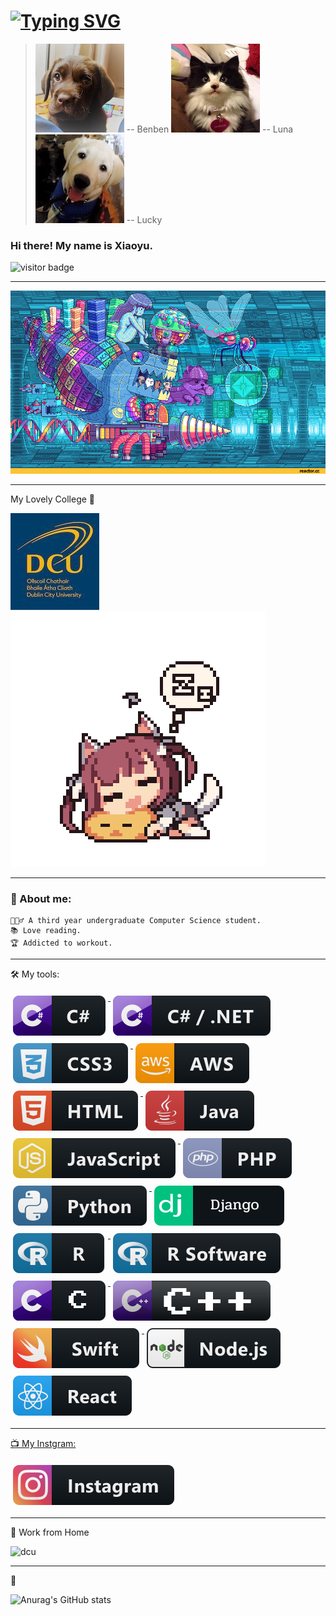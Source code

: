 # [![Typing SVG](https://readme-typing-svg.demolab.com?font=Fira+Code&pause=1000&color=7D7992&width=435&lines=Welcome+to+my+Github.;My+Lovers+Say+Hi+%F0%9F%90%B6+%F0%9F%90%B1)](https://git.io/typing-svg)

> ![myhomepage](./icon/IMG_7023.JPG) <citi> -- Benben</citi>
![myhomepage](./icon/IMG_7056.JPG)<citi> -- Luna</citi>
![myhomepage](./icon/IMG_7059.JPG)<citi> -- Lucky</citi>
### Hi there! My name is Xiaoyu.

![visitor badge](https://visitor-badge.glitch.me/badge?page_id=xiaoyulyu2020.visitor-badge&left_color=red&right_color=green&left_text=Hello%20Visitors)

---
![myhomepage](./icon/MglH.gif)

---
My Lovely College 🏫
>
![dcu](./icon/dcu_logo_stacked_slate_yellow-01.jpeg)
![ghost](./icon/sleep.gif)

---
### 🥷 About me:
```
💁🏼‍♂️ A third year undergraduate Computer Science student.
📚 Love reading.
🏆 Addicted to workout.
```
---
🛠 My tools:

<p align="left">
  <a href="#">
    <img src="svg/dev/languages/csharp.svg" alt="csharp" style="vertical-align:top; margin:6px 4px">
  </a>  

   <a href="#">
    <img src="svg/dev/languages/csharp_dotnet.svg" alt="csharp_dotnet" style="vertical-align:top; margin:6px 4px">
  </a>  

  <a href="#">
    <img src="svg/dev/languages/css3.svg" alt="css3" style="vertical-align:top; margin:6px 4px">
  </a>  

  <!-- <a href="#">
    <img src="svg/dev/languages/dart.svg" alt="dart" style="vertical-align:top; margin:6px 4px">
  </a>   -->

  <!-- <a href="#">
    <img src="svg/dev/languages/dart_colour.svg" alt="dart_colour" style="vertical-align:top; margin:6px 4px">
  </a>   -->


   <!-- <a href="#">
    <img src="svg/dev/languages/fsharp.svg" alt="fsharp" style="vertical-align:top; margin:6px 4px">
  </a>  
 
  <a href="#">
    <img src="svg/dev/languages/fsharp_dotnet.svg" alt="fsharp_dotnet" style="vertical-align:top; margin:6px 4px">
  </a>  

  <a href="#">
    <img src="svg/dev/languages/go.svg" alt="go" style="vertical-align:top; margin:6px 4px">
  </a>   -->

  <a href="#">
    <img src="svg/dev/services/aws.svg" alt="aws" style="vertical-align:top; margin:6px 4px">
  </a>
  <a href="#">
    <img src="svg/dev/languages/html.svg" alt="html" style="vertical-align:top; margin:6px 4px">
  </a>  

  <a href="#">
    <img src="svg/dev/languages/java.svg" alt="java" style="vertical-align:top; margin:6px 4px">
  </a>  

  <a href="#">
    <img src="svg/dev/languages/js.svg" alt="js" style="vertical-align:top; margin:6px 4px">
  </a>  

  <a href="#">
    <img src="svg/dev/languages/php.svg" alt="php" style="vertical-align:top; margin:6px 4px">
  </a>  

  <a href="#">
    <img src="svg/dev/languages/python.svg" alt="python" style="vertical-align:top; margin:6px 4px">
  </a>  
  
  <a href="#">
    <img src="svg/dev/frameworks/dj.svg" alt="python" style="vertical-align:top; margin:6px 4px">
  </a>  
  
  <a href="#">
    <img src="svg/dev/languages/r.svg" alt="r" style="vertical-align:top; margin:6px 4px">
  </a>  

  <a href="#">
    <img src="svg/dev/languages/rsoftware.svg" alt="rsoftware" style="vertical-align:top; margin:6px 4px">
  </a> 

  <a href="#">
    <img src="svg/dev/languages/c.svg" alt="rsoftware" style="vertical-align:top; margin:6px 4px">
  </a> 

  <a href="#">
    <img src="svg/dev/languages/cpp.svg" alt="python" style="vertical-align:top; margin:6px 4px">
  </a>  
  <!-- <a href="#">
    <img src="svg/dev/languages/rust.svg" alt="rust" style="vertical-align:top; margin:6px 4px">
  </a>  

  <a href="#">
    <img src="svg/dev/languages/sass.svg" alt="sass" style="vertical-align:top; margin:6px 4px">
  </a>   -->


  <a href="#">
    <img src="svg/dev/languages/swift.svg" alt="swift" style="vertical-align:top; margin:6px 4px">
  </a>

  <a href="#">
    <img src="svg/dev/frameworks/nodejs.svg" alt="nodejs" style="vertical-align:top; margin:6px 4px">
  </a>
    <a href="#">
    <img src="svg/dev/frameworks/react.svg" alt="react" style="vertical-align:top; margin:6px 4px">
  <!-- </a>  
     <a href="#">
    <img src="svg/dev/frameworks/unity.svg" alt="unity" style="vertical-align:top; margin:6px 4px">
  </a>     -->
</p>

---
📺 My Instgram:

<a href="https://www.instagram.com/lyuxiaoyu4433/">
    <img src="svg/social/instagram.svg" alt="instagram" style="vertical-align:top; margin:6px 4px">
  </a>  



---
🚧 Work from Home

![dcu](./icon/IMG_7671.gif)

---
🫠

![Anurag's GitHub stats](https://github-readme-stats.vercel.app/api?username=xiaoyulyu2020&theme=panda&show_icons=true)

